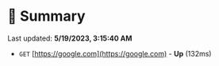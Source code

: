 # 📖 Summary
Last updated: **5/19/2023, 3:15:40 AM**

- `GET` [https://google.com](https://google.com) - **Up** (132ms)
